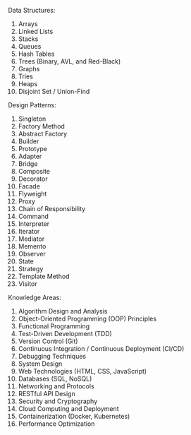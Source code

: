 Data Structures:
1. Arrays
2. Linked Lists
3. Stacks
4. Queues
5. Hash Tables
6. Trees (Binary, AVL, and Red-Black)
7. Graphs
8. Tries
9. Heaps
10. Disjoint Set / Union-Find

Design Patterns:
1. Singleton
2. Factory Method
3. Abstract Factory
4. Builder
5. Prototype
6. Adapter
7. Bridge
8. Composite
9. Decorator
10. Facade
11. Flyweight
12. Proxy
13. Chain of Responsibility
14. Command
15. Interpreter
16. Iterator
17. Mediator
18. Memento
19. Observer
20. State
21. Strategy
22. Template Method
23. Visitor

Knowledge Areas:
1. Algorithm Design and Analysis
2. Object-Oriented Programming (OOP) Principles
3. Functional Programming
4. Test-Driven Development (TDD)
5. Version Control (Git)
6. Continuous Integration / Continuous Deployment (CI/CD)
7. Debugging Techniques
8. System Design
9. Web Technologies (HTML, CSS, JavaScript)
10. Databases (SQL, NoSQL)
11. Networking and Protocols
12. RESTful API Design
13. Security and Cryptography
14. Cloud Computing and Deployment
15. Containerization (Docker, Kubernetes)
16. Performance Optimization
